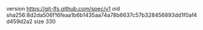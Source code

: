version https://git-lfs.github.com/spec/v1
oid sha256:8d2da506f16feaa1b6b1435aa74a78b6637c57b328456893dd1f0af4d459d2a2
size 330
